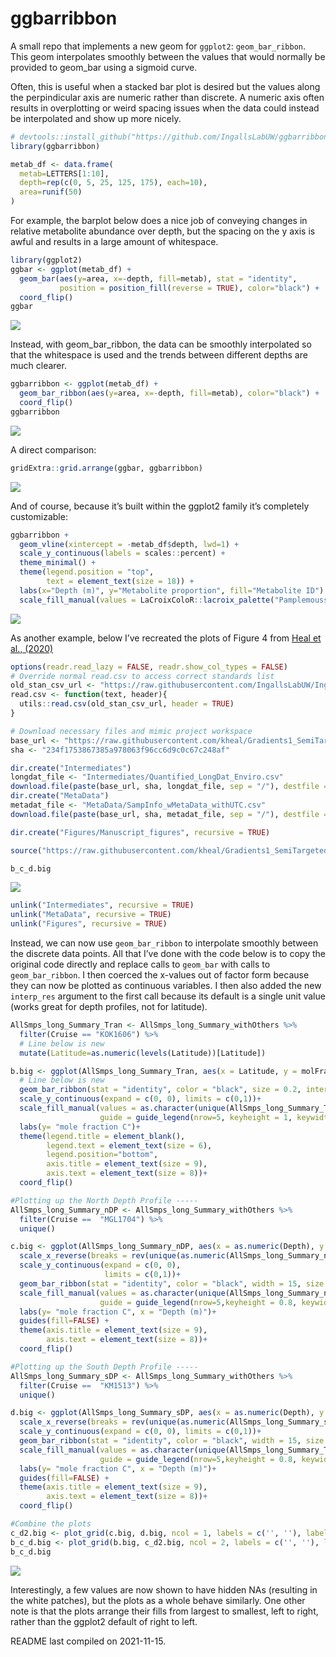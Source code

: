 ggbarribbon
================

A small repo that implements a new geom for `ggplot2`:
`geom_bar_ribbon`. This geom interpolates smoothly between the values
that would normally be provided to geom_bar using a sigmoid curve.

Often, this is useful when a stacked bar plot is desired but the values
along the perpindicular axis are numeric rather than discrete. A numeric
axis often results in overplotting or weird spacing issues when the data
could instead be interpolated and show up more nicely.

``` r
# devtools::install_github("https://github.com/IngallsLabUW/ggbarribbon")
library(ggbarribbon)

metab_df <- data.frame(
  metab=LETTERS[1:10], 
  depth=rep(c(0, 5, 25, 125, 175), each=10),
  area=runif(50)
)
```

For example, the barplot below does a nice job of conveying changes in
relative metabolite abundance over depth, but the spacing on the y axis
is awful and results in a large amount of whitespace.

``` r
library(ggplot2)
ggbar <- ggplot(metab_df) +
  geom_bar(aes(y=area, x=-depth, fill=metab), stat = "identity", 
           position = position_fill(reverse = TRUE), color="black") +
  coord_flip()
ggbar
```

![](README_files/figure-gfm/unnamed-chunk-2-1.png)<!-- -->

Instead, with geom_bar_ribbon, the data can be smoothly interpolated so
that the whitespace is used and the trends between different depths are
much clearer.

``` r
ggbarribbon <- ggplot(metab_df) +
  geom_bar_ribbon(aes(y=area, x=-depth, fill=metab), color="black") +
  coord_flip()
ggbarribbon
```

![](README_files/figure-gfm/unnamed-chunk-3-1.png)<!-- -->

A direct comparison:

``` r
gridExtra::grid.arrange(ggbar, ggbarribbon)
```

![](README_files/figure-gfm/unnamed-chunk-4-1.png)<!-- -->

And of course, because it’s built within the ggplot2 family it’s
completely customizable:

``` r
ggbarribbon +
  geom_vline(xintercept = -metab_df$depth, lwd=1) +
  scale_y_continuous(labels = scales::percent) +
  theme_minimal() +
  theme(legend.position = "top",
        text = element_text(size = 18)) +
  labs(x="Depth (m)", y="Metabolite proportion", fill="Metabolite ID") +
  scale_fill_manual(values = LaCroixColoR::lacroix_palette("Pamplemousse", type="paired", n = 10))
```

![](README_files/figure-gfm/unnamed-chunk-5-1.png)<!-- -->

As another example, below I’ve recreated the plots of Figure 4 from
[Heal et al.,
(2020)](https://journals.asm.org/doi/full/10.1128/mSystems.01334-20)

``` r
options(readr.read_lazy = FALSE, readr.show_col_types = FALSE)
# Override normal read.csv to access correct standards list
old_stan_csv_url <- "https://raw.githubusercontent.com/IngallsLabUW/Ingalls_Standards/3e463eaa2cfd6d58a8b338a99b4d965f9a4d492e/Ingalls_Lab_Standards_NEW.csv"
read.csv <- function(text, header){
  utils::read.csv(old_stan_csv_url, header = TRUE)
}

# Download necessary files and mimic project workspace
base_url <- "https://raw.githubusercontent.com/kheal/Gradients1_SemiTargeted3"
sha <- "234f1753867385a978063f96cc6d9c0c67c248af"

dir.create("Intermediates")
longdat_file <- "Intermediates/Quantified_LongDat_Enviro.csv"
download.file(paste(base_url, sha, longdat_file, sep = "/"), destfile = longdat_file)
dir.create("MetaData")
metadat_file <- "MetaData/SampInfo_wMetaData_withUTC.csv"
download.file(paste(base_url, sha, metadat_file, sep = "/"), destfile = metadat_file)

dir.create("Figures/Manuscript_figures", recursive = TRUE)

source("https://raw.githubusercontent.com/kheal/Gradients1_SemiTargeted3/master/Figures/Code/BarPlots_molPerCent_C.R")

b_c_d.big
```

![](README_files/figure-gfm/unnamed-chunk-6-1.png)<!-- -->

``` r
unlink("Intermediates", recursive = TRUE)
unlink("MetaData", recursive = TRUE)
unlink("Figures", recursive = TRUE)
```

Instead, we can now use `geom_bar_ribbon` to interpolate smoothly
between the discrete data points. All that I’ve done with the code below
is to copy the original code directly and replace calls to `geom_bar`
with calls to `geom_bar_ribbon`. I then coerced the x-values out of
factor form because they can now be plotted as continuous variables. I
then also added the new `interp_res` argument to the first call because
its default is a single unit value (works great for depth profiles, not
for latitude).

``` r
AllSmps_long_Summary_Tran <- AllSmps_long_Summary_withOthers %>%
  filter(Cruise == "KOK1606") %>% 
  # Line below is new
  mutate(Latitude=as.numeric(levels(Latitude))[Latitude])

b.big <- ggplot(AllSmps_long_Summary_Tran, aes(x = Latitude, y = molFractionC, fill = MF_Frac))+
  # Line below is new
  geom_bar_ribbon(stat = "identity", color = "black", size = 0.2, interp_res = 10)+
  scale_y_continuous(expand = c(0, 0), limits = c(0,1))+
  scale_fill_manual(values = as.character(unique(AllSmps_long_Summary_Tran$Colors)),
                    guide = guide_legend(nrow=5, keyheight = 1, keywidth = 1 ))+
  labs(y= "mole fraction C")+
  theme(legend.title = element_blank(),
        legend.text = element_text(size = 6),
        legend.position="bottom",
        axis.title = element_text(size = 9),
        axis.text = element_text(size = 8))+
  coord_flip() 

#Plotting up the North Depth Profile -----
AllSmps_long_Summary_nDP <- AllSmps_long_Summary_withOthers %>%
  filter(Cruise ==  "MGL1704") %>%
  unique()

c.big <- ggplot(AllSmps_long_Summary_nDP, aes(x = as.numeric(Depth), y = molFractionC, fill = MF_Frac))+
  scale_x_reverse(breaks = rev(unique(as.numeric(AllSmps_long_Summary_nDP$Depth)))) +
  scale_y_continuous(expand = c(0, 0), 
                     limits = c(0,1))+
  geom_bar_ribbon(stat = "identity", color = "black", width = 15, size = 0.2) +
  scale_fill_manual(values = as.character(unique(AllSmps_long_Summary_nDP$Colors)),
                    guide = guide_legend(nrow=5,keyheight = 0.8, keywidth = 0.8 ))+
  labs(y= "mole fraction C", x = "Depth (m)")+
  guides(fill=FALSE) +
  theme(axis.title = element_text(size = 9),
        axis.text = element_text(size = 8))+
  coord_flip() 

#Plotting up the South Depth Profile -----
AllSmps_long_Summary_sDP <- AllSmps_long_Summary_withOthers %>%
  filter(Cruise ==  "KM1513") %>%
  unique()

d.big <- ggplot(AllSmps_long_Summary_sDP, aes(x = as.numeric(Depth), y = molFractionC, fill = MF_Frac))+
  scale_x_reverse(breaks = rev(unique(as.numeric(AllSmps_long_Summary_sDP$Depth)))) +
  scale_y_continuous(expand = c(0, 0), limits = c(0,1))+
  geom_bar_ribbon(stat = "identity", color = "black", width = 15, size = 0.2) +
  scale_fill_manual(values = as.character(unique(AllSmps_long_Summary_Tran$Colors)),
                    guide = guide_legend(nrow=5,keyheight = 0.8, keywidth = 0.8 ))+
  labs(y= "mole fraction C", x = "Depth (m)")+
  guides(fill=FALSE) +
  theme(axis.title = element_text(size = 9),
        axis.text = element_text(size = 8))+
  coord_flip() 

#Combine the plots 
c_d2.big <- plot_grid(c.big, d.big, ncol = 1, labels = c('', ''), label_fontface = "bold")
b_c_d.big <- plot_grid(b.big, c_d2.big, ncol = 2, labels = c('', ''), label_fontface = "bold")
b_c_d.big
```

![](README_files/figure-gfm/unnamed-chunk-7-1.png)<!-- -->

Interestingly, a few values are now shown to have hidden NAs (resulting
in the white patches), but the plots as a whole behave similarly. One
other note is that the plots arrange their fills from largest to
smallest, left to right, rather than the ggplot2 default of right to
left.

README last compiled on 2021-11-15.

